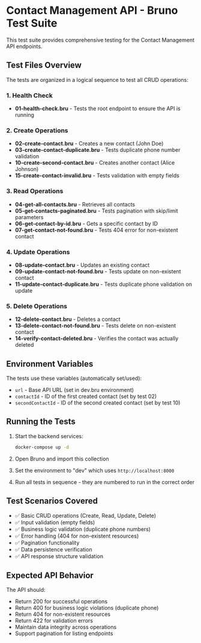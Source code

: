 # Contact Management API - Bruno Test Suite

This test suite provides comprehensive testing for the Contact Management API endpoints.

## Test Files Overview

The tests are organized in a logical sequence to test all CRUD operations:

### 1. Health Check

- **01-health-check.bru** - Tests the root endpoint to ensure the API is running

### 2. Create Operations

- **02-create-contact.bru** - Creates a new contact (John Doe)
- **03-create-contact-duplicate.bru** - Tests duplicate phone number validation
- **10-create-second-contact.bru** - Creates another contact (Alice Johnson)
- **15-create-contact-invalid.bru** - Tests validation with empty fields

### 3. Read Operations

- **04-get-all-contacts.bru** - Retrieves all contacts
- **05-get-contacts-paginated.bru** - Tests pagination with skip/limit parameters
- **06-get-contact-by-id.bru** - Gets a specific contact by ID
- **07-get-contact-not-found.bru** - Tests 404 error for non-existent contact

### 4. Update Operations

- **08-update-contact.bru** - Updates an existing contact
- **09-update-contact-not-found.bru** - Tests update on non-existent contact
- **11-update-contact-duplicate.bru** - Tests duplicate phone validation on update

### 5. Delete Operations

- **12-delete-contact.bru** - Deletes a contact
- **13-delete-contact-not-found.bru** - Tests delete on non-existent contact
- **14-verify-contact-deleted.bru** - Verifies the contact was actually deleted

## Environment Variables

The tests use these variables (automatically set/used):

- `url` - Base API URL (set in dev.bru environment)
- `contactId` - ID of the first created contact (set by test 02)
- `secondContactId` - ID of the second created contact (set by test 10)

## Running the Tests

1. Start the backend services:

   ```bash
   docker-compose up -d
   ```

2. Open Bruno and import this collection

3. Set the environment to "dev" which uses `http://localhost:8000`

4. Run all tests in sequence - they are numbered to run in the correct order

## Test Scenarios Covered

- ✅ Basic CRUD operations (Create, Read, Update, Delete)
- ✅ Input validation (empty fields)
- ✅ Business logic validation (duplicate phone numbers)
- ✅ Error handling (404 for non-existent resources)
- ✅ Pagination functionality
- ✅ Data persistence verification
- ✅ API response structure validation

## Expected API Behavior

The API should:

- Return 200 for successful operations
- Return 400 for business logic violations (duplicate phone)
- Return 404 for non-existent resources
- Return 422 for validation errors
- Maintain data integrity across operations
- Support pagination for listing endpoints
